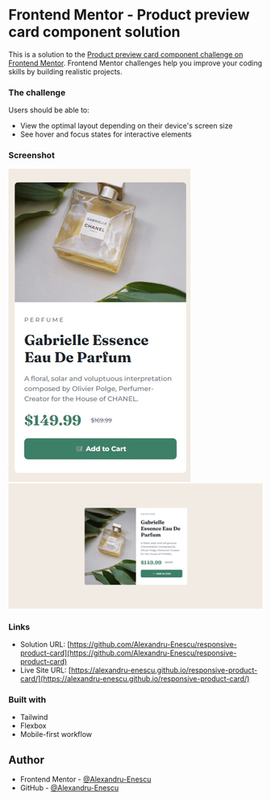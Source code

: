 # Frontend Mentor - Product preview card component solution

This is a solution to the [Product preview card component challenge on Frontend Mentor](https://www.frontendmentor.io/challenges/product-preview-card-component-GO7UmttRfa). Frontend Mentor challenges help you improve your coding skills by building realistic projects. 

### The challenge

Users should be able to:

- View the optimal layout depending on their device's screen size
- See hover and focus states for interactive elements

### Screenshot

![](./screenshot2.jpg)
![](./screenshot.jpg)

### Links

- Solution URL: [https://github.com/Alexandru-Enescu/responsive-product-card](https://github.com/Alexandru-Enescu/responsive-product-card)
- Live Site URL: [https://alexandru-enescu.github.io/responsive-product-card/](https://alexandru-enescu.github.io/responsive-product-card/)

### Built with

- Tailwind
- Flexbox
- Mobile-first workflow

## Author

- Frontend Mentor - [@Alexandru-Enescu](https://www.frontendmentor.io/profile/Alexandru-Enescu)
- GitHub - [@Alexandru-Enescu](https://github.com/Alexandru-Enescu)
